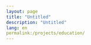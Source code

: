 ```yaml
---
layout: page
title: "Untitled"
description: "Untitled"
lang: en
permalink:/projects/education/
---
```


